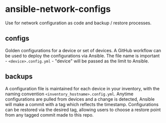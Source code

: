 # ansible-network-configs
Use for network configuration as code and backup / restore processes.

## configs

Golden configurations for a device or set of devices. A GitHub workflow can be used to deploy the configurations via Ansible. The file name is important - `<device>.config.yml` - "device" will be passed as the limit to Ansible. 

## backups

A configuration file is maintained for each device in your inventory, with the naming convention `<inventory_hostname>.config.yml`. Anytime configurations are pulled from devices and a change is detected, Ansible will make a commit with a tag which reflects the timestamp. Configurations can be restored via the desired tag, allowing users to choose a restore point from any tagged commit made to this repo.
